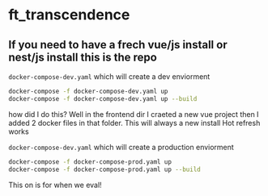 # ft_transcendence
## If you need to have a frech vue/js install or nest/js install this is the repo

`docker-compose-dev.yaml` which will create a dev enviorment

```sh
docker-compose -f docker-compose-dev.yaml up
docker-compose -f docker-compose-dev.yaml up --build
```

how did I do this? Well in the frontend dir I craeted a new vue project
then I added 2 docker files in that folder.
This will always a new install
Hot refresh works

`docker-compose-dev.yaml` which will create a production enviorment

```sh
docker-compose -f docker-compose-prod.yaml up
docker-compose -f docker-compose-prod.yaml up --build
```

This on is for when we eval!
